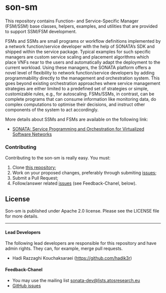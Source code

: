 # son-sm


This repository contains Function- and Service-Specific Manager (FSM/SSM) base classes, helpers, examples, and utilities that are provided to support SSM/FSM development.

FSMs and SSMs are small programs or workflow definitions implemented by a network function/service developer with the help of SONATA’s SDK and shipped within the service package. Typical examples for such specific managers are custom service scaling and placement algorithms which place VNFs near to the users and automatically adapt the deployment to the current workload. Using these managers, the SONATA platform offers a novel level of flexibility to network function/service developers by adding programmability directly to the management and orchestration system. This goes beyond existing orchestration approaches where service management strategies are either limited to a predefined set of strategies or simple, customizable rules, e.g., for autoscaling. FSMs/SSMs, in contrast, can be complete programs that can consume information like monitoring data, do complex computations to optimise their decisions, and instruct other components of the system to act accordingly.

More details about SSMs and FSMs are available on the following link:

* [SONATA: Service Programming and Orchestration for Virtualized Software Networks](http://arxiv.org/abs/1605.05850)

### Contributing
Contributing to the son-sm is really easy. You must:

1. Clone [this repository](http://github.com/sonata-nfv/son-sm);
2. Work on your proposed changes, preferably through submiting [issues](https://github.com/sonata-nfv/son-sm/issues);
3. Submit a Pull Request;
4. Follow/answer related [issues](https://github.com/sonata-nfv/son-sm/issues) (see Feedback-Chanel, below).

## License

Son-sm is published under Apache 2.0 license. Please see the LICENSE file for more details.


---
#### Lead Developers

The following lead developers are responsible for this repository and have admin rights. They can, for example, merge pull requests.

* Hadi Razzaghi Kouchaksaraei (https://github.com/hadik3r)

#### Feedback-Chanel

* You may use the mailing list [sonata-dev@lists.atosresearch.eu](mailto:sonata-dev@lists.atosresearch.eu)
* [GitHub issues](https://github.com/sonata-nfv/son-sm/issues)
